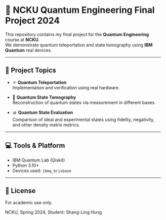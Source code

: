 # 🧪 NCKU Quantum Engineering Final Project 2024

This repository contains my final project for the **Quantum Engineering** course at **NCKU**.  
We demonstrate quantum teleportation and state tomography using **IBM Quantum** real devices.

---

## 🔬 Project Topics

- ⚛️ **Quantum Teleportation**  
  Implementation and verification using real hardware.

- 🧾 **Quantum State Tomography**  
  Reconstruction of quantum states via measurement in different bases.

- 📊 **Quantum State Evaluation**  
  Comparison of ideal and experimental states using fidelity, negativity, and other density matrix metrics.

---

## 💻 Tools & Platform

- IBM Quantum Lab (Qiskit)
- Python 3.10+
- Devices used: `ibmq_brisbane`

---

## 📄 License

For academic use only.

NCKU, Spring 2024,
Student: Shang-Ling Hung
